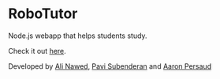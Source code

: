 # RoboTutor
<p>Node.js webapp that helps students study.</p>
Check it out <a href="http://robotutor.me">here</a>.
<p>Developed by <a href="https://github.com/Ali-Nawed">Ali Nawed</a>, <a href="https://github.com/pavitheran">Pavi Subenderan</a> and <a href="http://aaronpersaud.com">Aaron Persaud</a></p>
